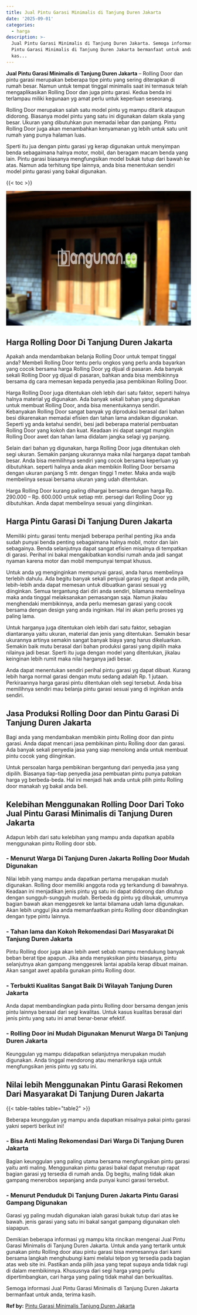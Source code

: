 ```yaml
---
title: Jual Pintu Garasi Minimalis di Tanjung Duren Jakarta
date: '2025-09-01'
categories:
  - harga
description: >-
  Jual Pintu Garasi Minimalis di Tanjung Duren Jakarta. Semoga informasi Jual
  Pintu Garasi Minimalis di Tanjung Duren Jakarta bermanfaat untuk anda, terima
  kas...
---
```


**Jual Pintu Garasi Minimalis di Tanjung Duren Jakarta** – Rolling Door dan pintu garasi merupakan beberapa tipe pintu yang sering diterapkan di rumah besar. Namun untuk tempat tinggal minimalis saat ini termasuk telah mengaplikasikan Rolling Door dan juga pintu garasi. Kedua benda ini terlampau miliki kegunaan yg amat perlu untuk keperluan seseorang.

Rolling Door merupakan salah satu model pintu yg mampu ditarik ataupun didorong. Biasanya model pintu yang satu ini digunakan dalam skala yang besar. Ukuran yang dibutuhkan pun memadai lebar dan panjang. Pintu Rolling Door juga akan menambahkan kenyamanan yg lebih untuk satu unit rumah yang punya halaman luas.

Sperti itu jua dengan pintu garasi yg kerap digunakan untuk menyimpan benda sebagaimana halnya motor, mobil, dan beragam macam benda yang lain. Pintu garasi biasanya mengfungsikan model bukak tutup dari bawah ke atas. Namun ada terhitung tipe lainnya, anda bisa menentukan sendiri model pintu garasi yang bakal digunakan.

{{< toc >}}

![Jual Pintu Garasi Minimalis di Tanjung Duren Jakarta](/images/pintu-garasi-61.png)

## Harga Rolling Door Di Tanjung Duren Jakarta

Apakah anda mendambakan belanja Rolling Door untuk tempat tinggal anda? Membeli Rolling Door tentu perlu ongkos yang perlu anda bayarkan yang cocok bersama harga Rolling Door yg dijual di pasaran. Ada banyak sekali Rolling Door yg dijual di pasaran, bahkan anda bisa membikinnya bersama dg cara memesan kepada penyedia jasa pembikinan Rolling Door.

Harga Rolling Door juga ditentukan oleh lebih dari satu faktor, seperti halnya halnya material yg digunakan. Ada banyak sekali bahan yang digunakan untuk membuat Rolling Door, anda bisa menentukannya sendiri. Kebanyakan Rolling Door sangat banyak yg diproduksi berasal dari bahan besi dikarenakan memadai efisien dan tahan lama andaikan digunakan. Seperti yg anda ketahui sendiri, besi jadi beberapa material pembuatan Rolling Door yang kokoh dan kuat. Keadaan ini dapat sangat mungkin Rolling Door awet dan tahan lama didalam jangka selagi yg panjang.

Selain dari bahan yg digunakan, harga Rolling Door juga ditentukan oleh segi ukuran. Semakin panjang ukurannya maka nilai harganya dapat tambah besar. Anda bisa memilihnya sendiri yang cocok bersama keperluan yg dibutuhkan. seperti halnya anda akan membikin Rolling Door bersama dengan ukuran panjang 5 mtr. dengan tinggi 1 meter. Maka anda wajib membelinya sesuai bersama ukuran yang udah ditentukan.

Harga Rolling Door kurang paling dihargai bersama dengan harga Rp. 290.000 – Rp. 600.000 untuk setiap mtr. persegi dari Rolling Door yg dibutuhkan. Anda dapat membelinya sesuai yang diinginkan.

## Harga Pintu Garasi Di Tanjung Duren Jakarta

Memiliki pintu garasi tentu menjadi beberapa perihal penting jika anda sudah punyai benda penting sebagaimana halnya mobil, motor dan lain sebagainya. Benda selanjutnya dapat sangat efisien misalnya di tempatkan di garasi. Perihal ini bakal mengakibatkan kondisi rumah anda jadi sangat nyaman karena motor dan mobil mempunyai tempat khusus.

Untuk anda yg menginginkan mempunyai garasi, anda harus membelinya terlebih dahulu. Ada begitu banyak sekali penjual garasi yg dapat anda pilih, lebih-lebih anda dapat memesan untuk dibuatkan garasi sesuai yg diinginkan. Semua tergantung dari diri anda sendiri, bilamana membelinya maka anda tinggal melaksanakan pemasangan saja. Namun jikalau menghendaki membikinnya, anda perlu memesan garasi yang cocok bersama dengan design yang anda inginkan. Hal ini akan perlu proses yg paling lama.

Untuk harganya juga ditentukan oleh lebih dari satu faktor, sebagian diantaranya yaitu ukuran, material dan jenis yang ditentukan. Semakin besar ukurannya artinya semakin sangat banyak biaya yang harus dikeluarkan. Semakin baik mutu berasal dari bahan produksi garasi yang dipilih maka nilainya jadi besar. Sperti itu juga dengan model yang ditentukan, jikalau keinginan lebih rumit maka nilai harganya jadi besar.

Anda dapat menentukan sendiri perihal pintu garasi yg dapat dibuat. Kurang lebih harga normal garasi dengan mutu sedang adalah Rp. 1 jutaan. Perkiraannya harga garasi pintu ditentukan oleh segi tersebut. Anda bisa memilihnya sendiri mau belanja pintu garasi sesuai yang di inginkan anda sendiri.

## Jasa Produksi Rolling Door dan Pintu Garasi Di Tanjung Duren Jakarta

Bagi anda yang mendambakan membikin pintu Rolling door dan pintu garasi. Anda dapat mencari jasa pembikinan pintu Rolling door dan garasi. Ada banyak sekali penyedia jasa yang siap menolong anda untuk membuat pintu cocok yang diinginkan.

Untuk persoalan harga pembikinan bergantung dari penyedia jasa yang dipilih. Biasanya tiap-tiap penyedia jasa pembuatan pintu punya patokan harga yg berbeda-beda. Hal ini menjadi hak anda untuk pilih pintu Rolling door manakah yg bakal anda beli.

## Kelebihan Menggunakan Rolling Door Dari Toko Jual Pintu Garasi Minimalis di Tanjung Duren Jakarta

Adapun lebih dari satu kelebihan yang mampu anda dapatkan apabila menggunakan pintu Rolling door sbb.

### \- Menurut Warga Di Tanjung Duren Jakarta Rolling Door Mudah Digunakan

Nilai lebih yang mampu anda dapatkan pertama merupakan mudah digunakan. Rolling door memiliki anggota roda yg terkandung di bawahnya. Keadaan ini menjadikan jenis pintu yg satu ini dapat didorong dan ditutup dengan sungguh-sungguh mudah. Berbeda dg pintu yg dibukak, umumnya bagian bawah akan menggesrek ke lantai bilamana udah lama digunakan. Akan lebih unggul jika anda memanfaatkan pintu Rolling door dibandingkan dengan type pintu lainnya.

### \- Tahan lama dan Kokoh Rekomendasi Dari Masyarakat Di Tanjung Duren Jakarta

Pintu Rolling door juga akan lebih awet sebab mampu mendukung banyak beban berat tipe apapun. Jika anda menyaksikan pintu biasanya, pintu selanjutnya akan gampang menggesrek lantai apabila kerap dibuat mainan. Akan sangat awet apabila gunakan pintu Rolling door.

### \- Terbukti Kualitas Sangat Baik Di Wilayah Tanjung Duren Jakarta

Anda dapat membandingkan pada pintu Rolling door bersama dengan jenis pintu lainnya berasal dari segi kwalitas. Untuk kasus kualitas berasal dari jenis pintu yang satu ini amat benar-benar efektif.

### \- Rolling Door ini Mudah Digunakan Menurut Warga Di Tanjung Duren Jakarta

Keunggulan yg mampu didapatkan selanjutnya merupakan mudah digunakan. Anda tinggal mendorong atau menariknya saja untuk mengfungsikan jenis pintu yg satu ini.

## Nilai lebih Menggunakan Pintu Garasi Rekomen Dari Masyarakat Di Tanjung Duren Jakarta

{{< table-tables table="table2" >}}

Beberapa keunggulan yg mampu anda dapatkan misalnya pakai pintu garasi yakni seperti berikut ini!

### \- Bisa Anti Maling Rekomendasi Dari Warga Di Tanjung Duren Jakarta

Bagian keunggulan yang paling utama bersama mengfungsikan pintu garasi yaitu anti maling. Menggunakan pintu garasi bakal dapat menutup rapat bagian garasi yg tersedia di rumah anda. Dg begitu, maling tidak akan gampang menerobos sepanjang anda punyai kunci garasi tersebut.

### \- Menurut Penduduk Di Tanjung Duren Jakarta Pintu Garasi Gampang Digunakan

Garasi yg paling mudah digunakan ialah garasi bukak tutup dari atas ke bawah. jenis garasi yang satu ini bakal sangat gampang digunakan oleh siapapun.

Demikian beberapa informasi yg mampu kita rincikan mengenai Jual Pintu Garasi Minimalis di Tanjung Duren Jakarta. Untuk anda yang tertarik untuk gunakan pintu Rolling door atau pintu garasi bisa memesannya dari kami bersama langkah menghubungi kami melalui telpon yg tersedia pada bagian atas web site ini. Pastikan anda pilih jasa yang tepat supaya anda tidak rugi di dalam membikinnya. Khususnya dari segi harga yang perlu dipertimbangkan, cari harga yang paling tidak mahal dan berkualitas.

Semoga informasi Jual Pintu Garasi Minimalis di Tanjung Duren Jakarta bermanfaat untuk anda, terima kasih.

**Ref by:** [Pintu Garasi Minimalis Tanjung Duren Jakarta](https://id.wikipedia.org/wiki/Pintu)
